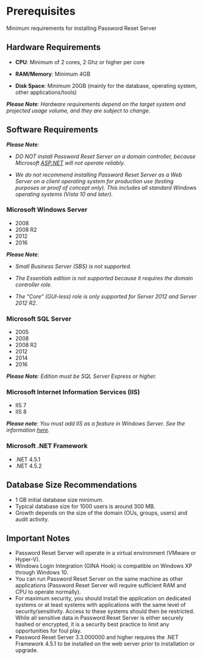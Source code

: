 [title]: # (Prerequisites)
[tags]: # (prerequisites)
[priority]: # (101)

# Prerequisites

Minimum requirements for installing Password Reset Server

## Hardware Requirements
 
* **CPU**: Minimum of 2 cores, 2 Ghz or higher per core 

* **RAM/Memory**: Minimum 4GB

* **Disk Space**: Minimum 20GB (mainly for the database, operating system, other applications/tools)

_**Please Note**: Hardware requirements depend on the target system and projected usage volume, and they are subject to change._

## Software Requirements

_**Please Note**:_ 
 * _DO NOT install Password Reset Server on a domain controller, because Microsoft [ASP.NET](https://dotnet.microsoft.com/apps/aspnet "ASP.NET") will not operate reliably._

* _We do not recommend installing Password Reset Server as a Web Server on a client operating system for production use (testing purposes or proof of concept only). This includes all standard Windows operating systems (Vista 10 and later)._

### Microsoft Windows Server
* 2008 
* 2008 R2
* 2012
* 2016

_**Please Note**:_
* _Small Business Server (SBS) is not supported._

* _The Essentials edition is not supported because it requires the domain controller role._

* _The “Core” (GUI-less) role is only supported for Server 2012 and Server 2012 R2._

### Microsoft SQL Server
* 2005
* 2008
* 2008 R2
* 2012
* 2014
* 2016

_**Please Note**: Edition must be SQL Server Express or higher._

### Microsoft Internet Information Services (IIS)
* IIS 7
* IIS 8

_**Please note**: You must add IIS as a feature in Windows Server. See the information [here](hhttps://docs.microsoft.com/en-us/previous-versions/orphan-topics/ws.11/hh831475(v=ws.11)?redirectedfrom=MSDN "Install IIS")_.

### Microsoft .NET Framework
* .NET 4.5.1
* .NET 4.5.2
 
## Database Size Recommendations

* 1 GB initial database size minimum.
* Typical database size for 1000 users is around 300 MB.
* Growth depends on the size of the domain (OUs, groups, users) and audit activity.

## Important Notes

* Password Reset Server will operate in a virtual environment (VMware or Hyper-V).  
* Windows Login Integration (GINA Hook) is compatible on Windows XP through Windows 10.
* You can run Password Reset Server on the same machine as other applications (Password Reset Server will require sufficient RAM and CPU to operate normally).
* For maximum security, you should install the application on dedicated systems or at least systems with applications with the same level of security/sensitivity.  Access to these systems should then be restricted.  While all sensitive data in Password Reset Server is either securely hashed or encrypted, it is a security best practice to limit any opportunities for foul play.
* Password Reset Server 3.3.000000 and higher requires the .NET Framework 4.5.1 to be installed on the web server prior to installation or upgrade. 
